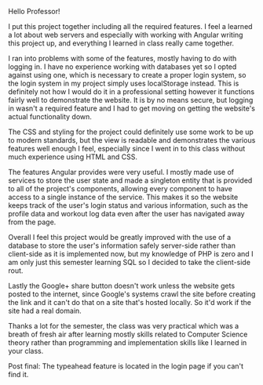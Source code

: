 Hello Professor!

I put this project together including all the required features. I feel a learned a lot about web servers and especially with working with Angular writing this project up, and everything I learned in class really came together.

I ran into problems with some of the features, mostly having to do with logging in. I have no experience working with databases yet so I opted against using one, which is necessary to create a proper login system, so the login system in my project simply uses
localStorage instead. This is definitely not how I would do it in a professional setting however it functions fairly well to demonstrate the website. It is by no means secure, but logging in wasn't a required feature and I had to get moving on getting the website's actual functionality down.

The CSS and styling for the project could definitely use some work to be up to modern standards, but the view is readable and demonstrates the various features well enough I feel, especially since I went in to this class without much experience using HTML and CSS.

The features Angular provides were very useful. I mostly made use of services to store the user state and made a singleton entity that is provided to all of the project's components, allowing every component to have access to a single instance of the service. This makes it so the website keeps track of the user's login status and various information, such as the profile data and workout log data even after the user has navigated away from the page.

Overall I feel this project would be greatly improved with the use of a database to store the user's information safely server-side rather than client-side as it is implemented now, but my knowledge of PHP is zero and I am only just this semester learning SQL so I decided to take the client-side rout.

Lastly the Google+ share button doesn't work unless the website gets posted to the internet, since Google's systems crawl the site before creating the link and it can't do that on a site that's hosted locally. So it'd work if the site had a real domain.

Thanks a lot for the semester, the class was very practical which was a breath of fresh air after learning mostly skills related to Computer Science theory rather than programming and implementation skills like I learned in your class.


Post final: The typeahead feature is located in the login page if you can't find it.